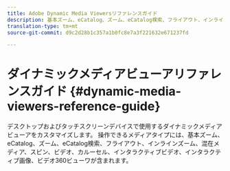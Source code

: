 ```yaml
---
title: Adobe Dynamic Media Viewersリファレンスガイド
description: 基本ズーム、eCatalog、ズーム、eCatalog検索、フライアウト、インラインズーム、混在メディア、スピン、ビデオ、カルーセル、インタラクティブビデオ、インタラクティブ画像およびビデオ360ビューワに関するAdobe Dynamic Media Viewers Reference Guide。
translation-type: tm+mt
source-git-commit: d9c2d28b1c357a1b0fc8e7a3f221632e671237fd

---
```



# ダイナミックメディアビューアリファレンスガイド {#dynamic-media-viewers-reference-guide}

デスクトップおよびタッチスクリーンデバイスで使用するダイナミックメディアビューアをカスタマイズします。 操作できるメディアタイプには、基本ズーム、eCatalog、ズーム、eCatalog検索、フライアウト、インラインズーム、混在メディア、スピン、ビデオ、カルーセル、インタラクティブビデオ、インタラクティブ画像、ビデオ360ビューワが含まれます。